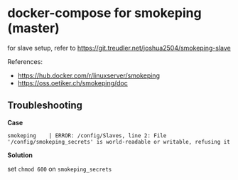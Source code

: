 # docker-compose for smokeping (master)
for slave setup, refer to https://git.treudler.net/joshua2504/smokeping-slave

References:

- https://hub.docker.com/r/linuxserver/smokeping
- https://oss.oetiker.ch/smokeping/doc

## Troubleshooting

**Case**

```
smokeping    | ERROR: /config/Slaves, line 2: File '/config/smokeping_secrets' is world-readable or writable, refusing it
```

**Solution**

set ``chmod 600`` on ``smokeping_secrets``